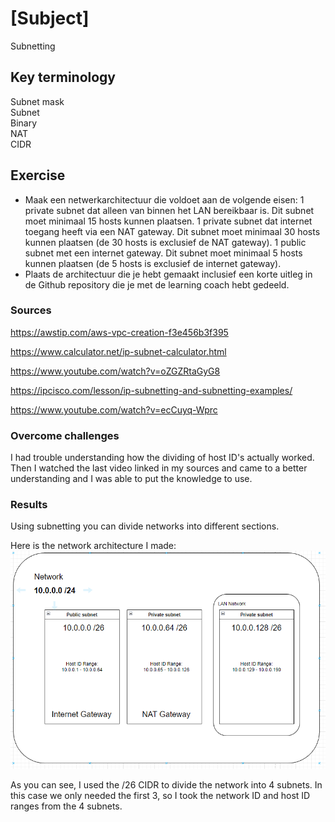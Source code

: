 # [Subject]
Subnetting

## Key terminology
Subnet mask  
Subnet  
Binary  
NAT  
CIDR  


## Exercise
* Maak een netwerkarchitectuur die voldoet aan de volgende eisen:
1 private subnet dat alleen van binnen het LAN bereikbaar is. Dit subnet moet minimaal 15 hosts kunnen plaatsen.
1 private subnet dat internet toegang heeft via een NAT gateway. Dit subnet moet minimaal 30 hosts kunnen plaatsen (de 30 hosts is exclusief de NAT gateway).
1 public subnet met een internet gateway. Dit subnet moet minimaal 5 hosts kunnen plaatsen (de 5 hosts is exclusief de internet gateway).
* Plaats de architectuur die je hebt gemaakt inclusief een korte uitleg in de Github repository die je met de learning coach hebt gedeeld.



### Sources
https://awstip.com/aws-vpc-creation-f3e456b3f395  

https://www.calculator.net/ip-subnet-calculator.html  

https://www.youtube.com/watch?v=oZGZRtaGyG8  

https://ipcisco.com/lesson/ip-subnetting-and-subnetting-examples/  

https://www.youtube.com/watch?v=ecCuyq-Wprc

### Overcome challenges
I had trouble understanding how the dividing of host ID's actually worked. Then I watched the last video linked in my sources and came to a better understanding and I was able to put the knowledge to use.

### Results
Using subnetting you can divide networks into different sections.

Here is the network architecture I made:  
![screenshot](/00_includes/Week-2/subnetting-v1.PNG)    

As you can see, I used the /26 CIDR to divide the network into 4 subnets. In this case we only needed the first 3, so I took the network ID and host ID ranges from the 4 subnets.